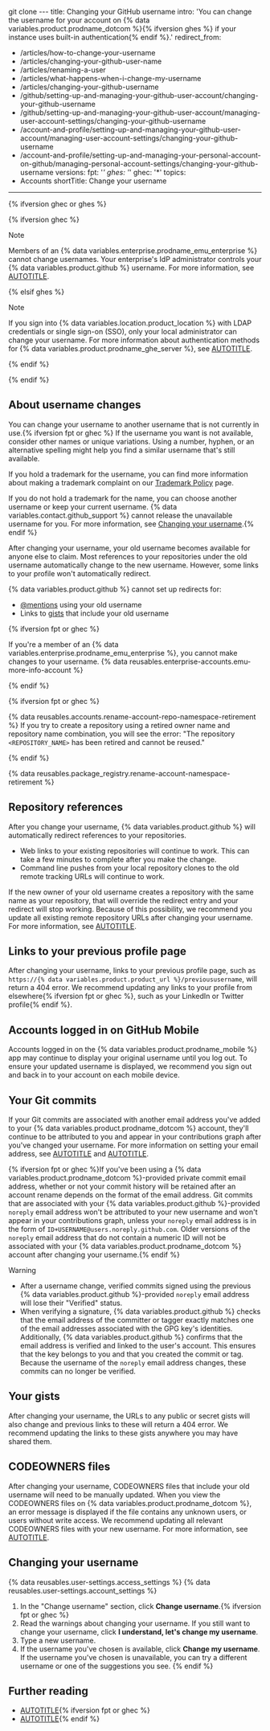 git clone ---
title: Changing your GitHub username
intro: 'You can change the username for your account on {% data variables.product.prodname_dotcom %}{% ifversion ghes %} if your instance uses built-in authentication{% endif %}.'
redirect_from:
  - /articles/how-to-change-your-username
  - /articles/changing-your-github-user-name
  - /articles/renaming-a-user
  - /articles/what-happens-when-i-change-my-username
  - /articles/changing-your-github-username
  - /github/setting-up-and-managing-your-github-user-account/changing-your-github-username
  - /github/setting-up-and-managing-your-github-user-account/managing-user-account-settings/changing-your-github-username
  - /account-and-profile/setting-up-and-managing-your-github-user-account/managing-user-account-settings/changing-your-github-username
  - /account-and-profile/setting-up-and-managing-your-personal-account-on-github/managing-personal-account-settings/changing-your-github-username
versions:
  fpt: '*'
  ghes: '*'
  ghec: '*'
topics:
  - Accounts
shortTitle: Change your username
---

{% ifversion ghec or ghes %}

{% ifversion ghec %}

> [!NOTE]
> Members of an {% data variables.enterprise.prodname_emu_enterprise %} cannot change usernames. Your enterprise's IdP administrator controls your {% data variables.product.github %} username. For more information, see [AUTOTITLE](/admin/identity-and-access-management/using-enterprise-managed-users-for-iam/about-enterprise-managed-users).

{% elsif ghes %}

> [!NOTE]
> If you sign into {% data variables.location.product_location %} with LDAP credentials or single sign-on (SSO), only your local administrator can change your username. For more information about authentication methods for {% data variables.product.prodname_ghe_server %}, see [AUTOTITLE](/admin/identity-and-access-management/managing-iam-for-your-enterprise).

{% endif %}

{% endif %}

## About username changes

You can change your username to another username that is not currently in use.{% ifversion fpt or ghec %} If the username you want is not available, consider other names or unique variations. Using a number, hyphen, or an alternative spelling might help you find a similar username that's still available.

If you hold a trademark for the username, you can find more information about making a trademark complaint on our [Trademark Policy](/free-pro-team@latest/site-policy/content-removal-policies/github-trademark-policy) page.

If you do not hold a trademark for the name, you can choose another username or keep your current username. {% data variables.contact.github_support %} cannot release the unavailable username for you. For more information, see [Changing your username](#changing-your-username).{% endif %}

After changing your username, your old username becomes available for anyone else to claim. Most references to your repositories under the old username automatically change to the new username. However, some links to your profile won't automatically redirect.

{% data variables.product.github %} cannot set up redirects for:
* [@mentions](/get-started/writing-on-github/getting-started-with-writing-and-formatting-on-github/basic-writing-and-formatting-syntax#mentioning-people-and-teams) using your old username
* Links to [gists](/get-started/writing-on-github/editing-and-sharing-content-with-gists/creating-gists) that include your old username

{% ifversion fpt or ghec %}

If you're a member of an {% data variables.enterprise.prodname_emu_enterprise %}, you cannot make changes to your username. {% data reusables.enterprise-accounts.emu-more-info-account %}

{% endif %}

{% ifversion fpt or ghec %}

{% data reusables.accounts.rename-account-repo-namespace-retirement %} If you try to create a repository using a retired owner name and repository name combination, you will see the error: "The repository `<REPOSITORY_NAME>` has been retired and cannot be reused."

{% endif %}

{% data reusables.package_registry.rename-account-namespace-retirement %}

## Repository references

After you change your username, {% data variables.product.github %} will automatically redirect references to your repositories.
* Web links to your existing repositories will continue to work. This can take a few minutes to complete after you make the change.
* Command line pushes from your local repository clones to the old remote tracking URLs will continue to work.

If the new owner of your old username creates a repository with the same name as your repository, that will override the redirect entry and your redirect will stop working. Because of this possibility, we recommend you update all existing remote repository URLs after changing your username. For more information, see [AUTOTITLE](/get-started/git-basics/managing-remote-repositories).

## Links to your previous profile page

After changing your username, links to your previous profile page, such as `https://{% data variables.product.product_url %}/previoususername`, will return a 404 error. We recommend updating any links to your profile from elsewhere{% ifversion fpt or ghec %}, such as your LinkedIn or Twitter profile{% endif %}.

## Accounts logged in on GitHub Mobile

Accounts logged in on the {% data variables.product.prodname_mobile %} app may continue to display your original username until you log out. To ensure your updated username is displayed, we recommend you sign out and back in to your account on each mobile device.

## Your Git commits

If your Git commits are associated with another email address you've added to your {% data variables.product.prodname_dotcom %} account, they'll continue to be attributed to you and appear in your contributions graph after you've changed your username. For more information on setting your email address, see [AUTOTITLE](/account-and-profile/setting-up-and-managing-your-personal-account-on-github/managing-email-preferences/setting-your-commit-email-address) and [AUTOTITLE](/account-and-profile/setting-up-and-managing-your-personal-account-on-github/managing-email-preferences/adding-an-email-address-to-your-github-account).

{% ifversion fpt or ghec %}If you've been using a {% data variables.product.prodname_dotcom %}-provided private commit email address, whether or not your commit history will be retained after an account rename depends on the format of the email address. Git commits that are associated with your {% data variables.product.github %}-provided `noreply` email address won't be attributed to your new username and won't appear in your contributions graph, unless your `noreply` email address is in the form of `ID+USERNAME@users.noreply.github.com`. Older versions of the `noreply` email address that do not contain a numeric ID will not be associated with your {% data variables.product.prodname_dotcom %} account after changing your username.{% endif %}

> [!WARNING]
> * After a username change, verified commits signed using the previous {% data variables.product.github %}-provided `noreply` email address will lose their "Verified" status.
> * When verifying a signature, {% data variables.product.github %} checks that the email address of the committer or tagger exactly matches one of the email addresses associated with the GPG key's identities. Additionally, {% data variables.product.github %} confirms that the email address is verified and linked to the user's account. This ensures that the key belongs to you and that you created the commit or tag. Because the username of the `noreply` email address changes, these commits can no longer be verified.

## Your gists

After changing your username, the URLs to any public or secret gists will also change and previous links to these will return a 404 error. We recommend updating the links to these gists anywhere you may have shared them.

## CODEOWNERS files

After changing your username, CODEOWNERS files that include your old username will need to be manually updated. When you view the CODEOWNERS files on {% data variables.product.prodname_dotcom %}, an error message is displayed if the file contains any unknown users, or users without write access. We recommend updating all relevant CODEOWNERS files with your new username. For more information, see [AUTOTITLE](/repositories/managing-your-repositorys-settings-and-features/customizing-your-repository/about-code-owners).

## Changing your username

{% data reusables.user-settings.access_settings %}
{% data reusables.user-settings.account_settings %}
1. In the "Change username" section, click **Change username**.{% ifversion fpt or ghec %}
1. Read the warnings about changing your username. If you still want to change your username, click **I understand, let's change my username**.
1. Type a new username.
1. If the username you've chosen is available, click **Change my username**. If the username you've chosen is unavailable, you can try a different username or one of the suggestions you see.
{% endif %}

## Further reading

* [AUTOTITLE](/pull-requests/committing-changes-to-your-project/troubleshooting-commits/why-are-my-commits-linked-to-the-wrong-user){% ifversion fpt or ghec %}
* [AUTOTITLE](/free-pro-team@latest/site-policy/other-site-policies/github-username-policy){% endif %}
